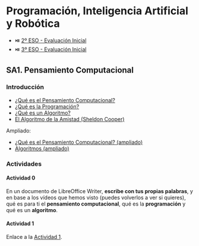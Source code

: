 # Programación, Inteligencia Artificial y Robótica

- ⏯️ [2º ESO - Evaluación Inicial](https://forms.office.com/e/sf7Wcw3EEd)
- ⏯️ [3º ESO - Evaluación Inicial](https://forms.office.com/e/XdUBf3Nrn4)

## SA1. Pensamiento Computacional

### Introducción

- [¿Qué es el Pensamiento Computacional?](https://youtu.be/ti315UlVtS4)
- [¿Qué es la Programación?](https://youtu.be/7vbi-OCFZEY)
- [¿Qué es un Algoritmo?](https://youtu.be/U3CGMyjzlvM)
- [El Algoritmo de la Amistad (Sheldon Cooper)](https://youtu.be/H3z3HDbl5QU)

Ampliado:
- [¿Qué es el Pensamiento Computacional? (ampliado)](https://youtu.be/O1gXdte5kIM)
- [Algoritmos (ampliado)](https://youtu.be/dQ-j0Noadac)

### Actividades

#### Actividad 0

En un documento de LibreOffice Writer, **escribe con tus propias palabras**, y en base a los vídeos que hemos visto (puedes volverlos a ver si quieres), qué es para ti el **pensamiento computacional**, qué es la **programación** y qué es un **algoritmo**.

#### Actividad 1

Enlace a la [Actividad 1](./sa1-pensamiento-computacional/actividad-1/index.md).